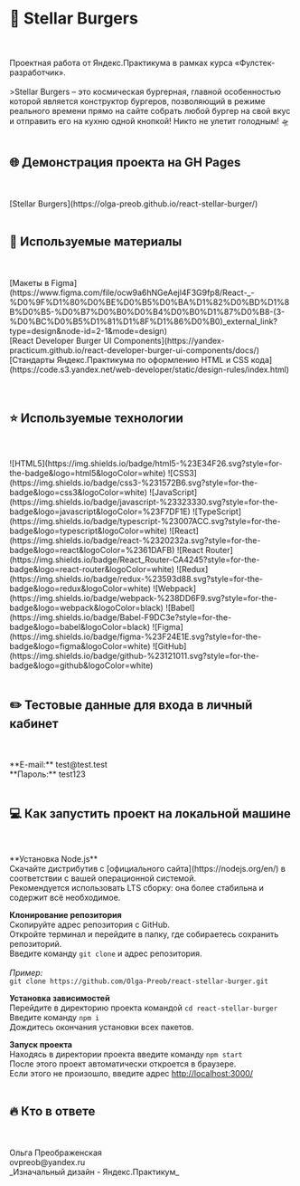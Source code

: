 # 🍔 **Stellar Burgers**
<br>
<br>
Проектная работа от Яндекс.Практикума в рамках курса «Фулстек-разработчик». <br>
<br>
>Stellar Burgers – это космическая бургерная, главной особенностью которой является конструктор бургеров, позволяющий в режиме реального времени прямо на сайте собрать любой бургер на свой вкус и отправить его на кухню одной кнопкой! Никто не улетит голодным! 🛸
<br>
<br>

## 🌐 Демонстрация проекта на GH Pages
<br>
<br>
[Stellar Burgers](https://olga-preob.github.io/react-stellar-burger/)
<br>
<br>

## 📌 Используемые материалы
<br>
<br>
[Макеты в Figma](https://www.figma.com/file/ocw9a6hNGeAejl4F3G9fp8/React-_-%D0%9F%D1%80%D0%BE%D0%B5%D0%BA%D1%82%D0%BD%D1%8B%D0%B5-%D0%B7%D0%B0%D0%B4%D0%B0%D1%87%D0%B8-(3-%D0%BC%D0%B5%D1%81%D1%8F%D1%86%D0%B0)_external_link?type=design&node-id=2-1&mode=design) <br>
[React Developer Burger UI Components](https://yandex-practicum.github.io/react-developer-burger-ui-components/docs/) <br>
[Стандарты Яндекс.Практикума по оформлению HTML и CSS кода](https://code.s3.yandex.net/web-developer/static/design-rules/index.html) <br>
<br>
<br>

## ⭐ Используемые технологии
<br>
<br>
![HTML5](https://img.shields.io/badge/html5-%23E34F26.svg?style=for-the-badge&logo=html5&logoColor=white) ![CSS3](https://img.shields.io/badge/css3-%231572B6.svg?style=for-the-badge&logo=css3&logoColor=white) ![JavaScript](https://img.shields.io/badge/javascript-%23323330.svg?style=for-the-badge&logo=javascript&logoColor=%23F7DF1E) ![TypeScript](https://img.shields.io/badge/typescript-%23007ACC.svg?style=for-the-badge&logo=typescript&logoColor=white) ![React](https://img.shields.io/badge/react-%2320232a.svg?style=for-the-badge&logo=react&logoColor=%2361DAFB) ![React Router](https://img.shields.io/badge/React_Router-CA4245?style=for-the-badge&logo=react-router&logoColor=white) ![Redux](https://img.shields.io/badge/redux-%23593d88.svg?style=for-the-badge&logo=redux&logoColor=white) ![Webpack](https://img.shields.io/badge/webpack-%238DD6F9.svg?style=for-the-badge&logo=webpack&logoColor=black) ![Babel](https://img.shields.io/badge/Babel-F9DC3e?style=for-the-badge&logo=babel&logoColor=black) ![Figma](https://img.shields.io/badge/figma-%23F24E1E.svg?style=for-the-badge&logo=figma&logoColor=white) ![GitHub](https://img.shields.io/badge/github-%23121011.svg?style=for-the-badge&logo=github&logoColor=white)
<br>
<br>

## ✏️ Тестовые данные для входа в личный кабинет
<br>
<br>
**E-mail:** test@test.test <br>
**Пароль:** test123
<br>
<br>

## 💻 Как запустить проект на локальной машине
<br>
<br>
**Установка Node.js** <br>
Cкачайте дистрибутив с [официального сайта](https://nodejs.org/en/) в соответствии с вашей операционной системой. <br>
Рекомендуется использовать LTS сборку: она более стабильна и содержит всё необходимое.
<br>

**Клонирование репозитория** <br>
Скопируйте адрес репозитория с GitHub. <br>
Откройте терминал и перейдите в папку, где собираетесь сохранить репозиторий. <br>
Введите команду `git clone` и адрес репозитория. <br>
<br>
_Пример:_ <br>
`git clone https://github.com/Olga-Preob/react-stellar-burger.git`
<br>

**Установка зависимостей** <br>
Перейдите в директорию проекта командой `cd react-stellar-burger` <br> 
Введите команду `npm i` <br>
Дождитесь окончания установки всех пакетов.
<br>

**Запуск проекта** <br>
Находясь в директории проекта введите команду `npm start`
<br>
После этого проект автоматически откроется в браузере. <br>
Если этого не произошло, введите адрес [http://localhost:3000/](http://localhost:3000/)
<br>
<br>

## 🔥 Кто в ответе
<br>
<br>
Ольга Преображенская <br>
ovpreob@yandex.ru
<br>
_Изначальный дизайн - Яндекс.Практикум_
<br>
<br>
